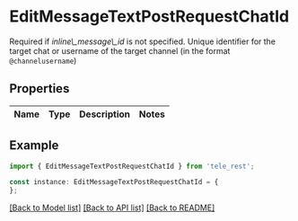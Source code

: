 # EditMessageTextPostRequestChatId

Required if *inline\\_message\\_id* is not specified. Unique identifier for the target chat or username of the target channel (in the format `@channelusername`)

## Properties

Name | Type | Description | Notes
------------ | ------------- | ------------- | -------------

## Example

```typescript
import { EditMessageTextPostRequestChatId } from 'tele_rest';

const instance: EditMessageTextPostRequestChatId = {
};
```

[[Back to Model list]](../README.md#documentation-for-models) [[Back to API list]](../README.md#documentation-for-api-endpoints) [[Back to README]](../README.md)
